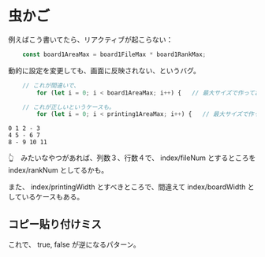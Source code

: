 # 虫かご

例えばこう書いてたら、リアクティブが起こらない：  

```ts
    const board1AreaMax = board1FileMax * board1RankMax;
```

動的に設定を変更しても、画面に反映されない、というバグ。  

```ts
    // これが間違いで、
        for (let i = 0; i < board1AreaMax; i++) {   // 最大サイズで作っておく。

    // これが正しいというケースも。
        for (let i = 0; i < printing1AreaMax; i++) {   // 最大サイズで作っておく。
```

```plaintext
0 1 2 - 3
4 5 - 6 7
8 - 9 10 11
```

👆　みたいなやつがあれば、列数３、行数４で、 index/fileNum とするところを index/rankNum としてるかも。  

また、 index/printingWidth とすべきところで、間違えて index/boardWidth としているケースもある。  


## コピー貼り付けミス

これで、 true, false が逆になるパターン。  
